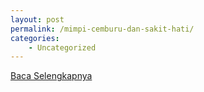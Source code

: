 ```yaml
---
layout: post
permalink: /mimpi-cemburu-dan-sakit-hati/
categories:
    - Uncategorized
---
```


[Baca Selengkapnya](/04)